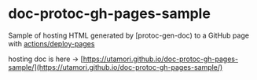 # doc-protoc-gh-pages-sample

Sample of hosting HTML generated by [protoc-gen-doc) to a GitHub page 
with [actions/deploy-pages](https://github.com/actions/deploy-pages)

hosting doc is here -> [https://utamori.github.io/doc-protoc-gh-pages-sample/](https://utamori.github.io/doc-protoc-gh-pages-sample/)
